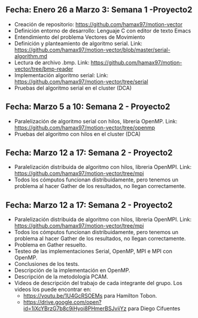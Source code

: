 ## Fecha: Enero 26 a Marzo 3: Semana 1 -Proyecto2

- Creación de repositorio: https://github.com/hamax97/motion-vector 
- Definición entorno de desarrollo: Lenguaje C con editor de texto Emacs
- Entendimiento del problema Vectores de Movimiento
- Definición y planteamiento de algoritmo serial. Link: https://github.com/hamax97/motion-vector/blob/master/serial-algorithm.md 
- Lectura de archivo .bmp. Link: https://github.com/hamax97/motion-vector/tree/bmp-reader 
- Implementación algoritmo serial: Link: https://github.com/hamax97/motion-vector/tree/serial 
- Pruebas del algoritmo serial en el cluster (DCA)

## Fecha: Marzo 5 a 10: Semana 2 - Proyecto2
- Paralelización de algoritmo serial con hilos, librería OpenMP. Link: https://github.com/hamax97/motion-vector/tree/openmp
- Pruebas del algoritmo con hilos en el cluster (DCA)

## Fecha: Marzo 12 a 17: Semana 2 - Proyecto2
- Paralelización distribuida de algoritmo con hilos, libreria OpenMPI. Link: https://github.com/hamax97/motion-vector/tree/mpi
- Todos los cómputos funcionan distribuidamente, pero tenemos un problema al hacer Gather de los resultados, no llegan correctamente.

## Fecha: Marzo 12 a 17: Semana 2 - Proyecto2
- Paralelización distribuida de algoritmo con hilos, libreria OpenMPI. Link: https://github.com/hamax97/motion-vector/tree/mpi
- Todos los cómputos funcionan distribuidamente, pero tenemos un problema al hacer Gather de los resultados, no llegan correctamente.
- Problema en Gather resuelto.
- Testeo de las implementaciones Serial, OpenMP, MPI e MPI con OpenMP.
- Conclusiones de los tests.
- Descripción de la implementación en OpenMP.
- Descripción de la metodología PCAM.
- Videos de descripción del trabajo de cada integrante del grupo. Los videos los puede encontrar en:
  * https://youtu.be/1U4GcRSOEMs para Hamilton Tobon.
  * https://drive.google.com/open?id=1iXcYBrzG7b8c9iHyoi8PHmerBSJvijYz para Diego Cifuentes

